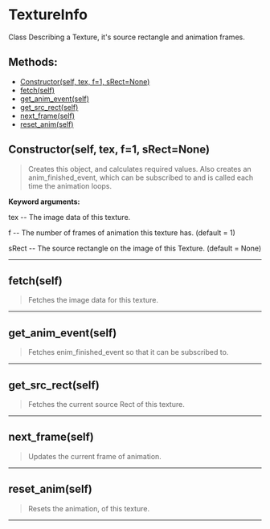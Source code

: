 # TextureInfo 
  Class Describing a Texture, it's source rectangle and animation frames. 

## Methods: 
* [Constructor(self, tex, f=1, sRect=None)](#Constructor) 
* [fetch(self)](#fetch) 
* [get_anim_event(self)](#get_anim_event) 
* [get_src_rect(self)](#get_src_rect) 
* [next_frame(self)](#next_frame) 
* [reset_anim(self)](#reset_anim) 
<div id="Constructor"></div>

## Constructor(self, tex, f=1, sRect=None) 

  

 > Creates this object, and calculates required values. Also creates an anim_finished_event, which can be subscribed to and is called each time the animation loops.

 

 **Keyword arguments:**

 tex -- The image data of this texture.

 f -- The number of frames of animation this texture has. (default = 1)

 sRect -- The source rectangle on the image of this Texture. (default = None) 

 --- 
<div id="fetch"></div>

## fetch(self) 

  

 > Fetches the image data for this texture. 

 --- 
<div id="get_anim_event"></div>

## get_anim_event(self) 

  

 > Fetches enim_finished_event so that it can be subscribed to. 

 --- 
<div id="get_src_rect"></div>

## get_src_rect(self) 

  

 > Fetches the current source Rect of this texture. 

 --- 
<div id="next_frame"></div>

## next_frame(self) 

  

 > Updates the current frame of animation. 

 --- 
<div id="reset_anim"></div>

## reset_anim(self) 

  

 > Resets the animation, of this texture. 

 --- 

